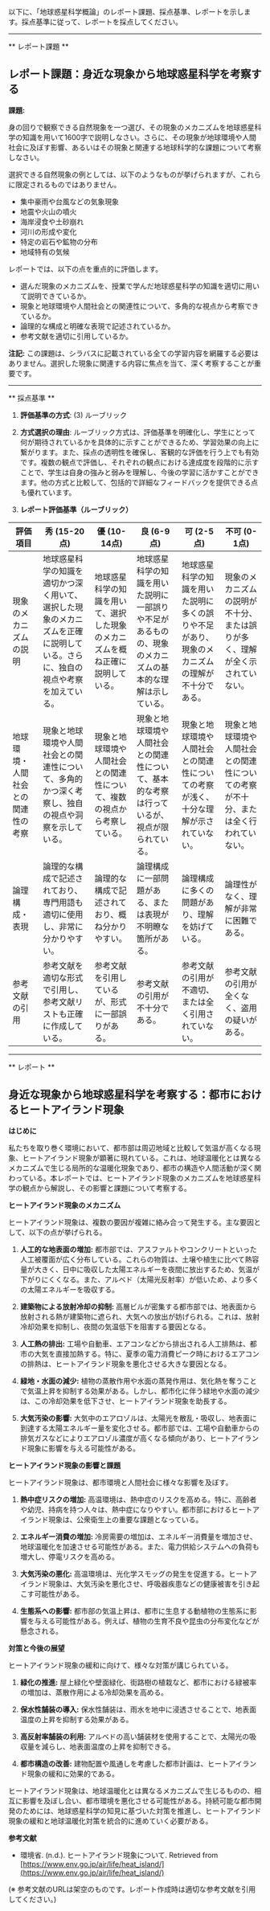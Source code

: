 以下に、「地球惑星科学概論」のレポート課題、採点基準、レポートを示します。採点基準に従って、レポートを採点してください。

---------------------------------------
** レポート課題 **

## レポート課題：身近な現象から地球惑星科学を考察する

**課題:**

身の回りで観察できる自然現象を一つ選び、その現象のメカニズムを地球惑星科学の知識を用いて1600字で説明しなさい。さらに、その現象が地球環境や人間社会に及ぼす影響、あるいはその現象と関連する地球科学的な課題について考察しなさい。

選択できる自然現象の例としては、以下のようなものが挙げられますが、これらに限定されるものではありません。

* 集中豪雨や台風などの気象現象
* 地震や火山の噴火
* 海岸浸食や土砂崩れ
* 河川の形成や変化
* 特定の岩石や鉱物の分布
* 地域特有の気候


レポートでは、以下の点を重点的に評価します。

* 選んだ現象のメカニズムを、授業で学んだ地球惑星科学の知識を適切に用いて説明できているか。
* 現象と地球環境や人間社会との関連性について、多角的な視点から考察できているか。
* 論理的な構成と明確な表現で記述されているか。
* 参考文献を適切に引用しているか。


**注記:** この課題は、シラバスに記載されている全ての学習内容を網羅する必要はありません。選択した現象に関連する内容に焦点を当て、深く考察することが重要です。


---------------------------------------
** 採点基準 **

1. **評価基準の方式**: (3) ルーブリック

2. **方式選択の理由**: ルーブリック方式は、評価基準を明確化し、学生にとって何が期待されているかを具体的に示すことができるため、学習効果の向上に繋がります。また、採点の透明性を確保し、客観的な評価を行う上でも有効です。複数の観点で評価し、それぞれの観点における達成度を段階的に示すことで、学生は自身の強みと弱みを理解し、今後の学習に活かすことができます。他の方式と比較して、包括的で詳細なフィードバックを提供できる点も優れています。

3. **レポート評価基準（ルーブリック）**

| 評価項目 | 秀 (15-20点) | 優 (10-14点) | 良 (6-9点) | 可 (2-5点) | 不可 (0-1点) |
|---|---|---|---|---|---|
| 現象のメカニズムの説明 | 地球惑星科学の知識を適切かつ深く用いて、選択した現象のメカニズムを正確に説明している。さらに、独自の視点や考察を加えている。 | 地球惑星科学の知識を用いて、選択した現象のメカニズムを概ね正確に説明している。 | 地球惑星科学の知識を用いた説明に一部誤りや不足があるものの、現象のメカニズムの基本的な理解は示している。 | 地球惑星科学の知識を用いた説明に多くの誤りや不足があり、現象のメカニズムの理解が不十分である。 | 現象のメカニズムの説明が不十分、または誤りが多く、理解が全く示されていない。 |
| 地球環境・人間社会との関連性の考察 | 現象と地球環境や人間社会との関連性について、多角的かつ深く考察し、独自の視点や洞察を示している。 | 現象と地球環境や人間社会との関連性について、複数の視点から考察している。 | 現象と地球環境や人間社会との関連性について、基本的な考察は行っているが、視点が限られている。 | 現象と地球環境や人間社会との関連性についての考察が浅く、十分な理解が示されていない。 | 現象と地球環境や人間社会との関連性についての考察が不十分、または全く行われていない。 |
| 論理構成・表現 | 論理的な構成で記述されており、専門用語も適切に使用し、非常に分かりやすい。 | 論理的な構成で記述されており、概ね分かりやすい。 | 論理構成に一部問題がある、または表現が不明瞭な箇所がある。 | 論理構成に多くの問題があり、理解を妨げている。 | 論理性がなく、理解が非常に困難である。 |
| 参考文献の引用 | 参考文献を適切な形式で引用し、参考文献リストも正確に作成している。 | 参考文献を引用しているが、形式に一部誤りがある。 | 参考文献の引用が不十分である。 | 参考文献の引用が不適切、または全く引用されていない。 | 参考文献の引用が全くなく、盗用の疑いがある。 |


---------------------------------------
** レポート **
## 身近な現象から地球惑星科学を考察する：都市におけるヒートアイランド現象

**はじめに**

私たちを取り巻く環境において、都市部は周辺地域と比較して気温が高くなる現象、ヒートアイランド現象が顕著に現れている。これは、地球温暖化とは異なるメカニズムで生じる局所的な温暖化現象であり、都市の構造や人間活動が深く関わっている。本レポートでは、ヒートアイランド現象のメカニズムを地球惑星科学の観点から解説し、その影響と課題について考察する。

**ヒートアイランド現象のメカニズム**

ヒートアイランド現象は、複数の要因が複雑に絡み合って発生する。主な要因として、以下の点が挙げられる。

1. **人工的な地表面の増加:** 都市部では、アスファルトやコンクリートといった人工被覆面が広く分布している。これらの物質は、土壌や植生に比べて熱容量が大きく、日中に吸収した太陽エネルギーを夜間に放出するため、気温が下がりにくくなる。また、アルベド（太陽光反射率）が低いため、より多くの太陽エネルギーを吸収する。

2. **建築物による放射冷却の抑制:** 高層ビルが密集する都市部では、地表面から放射される熱が建築物に遮られ、大気への放出が妨げられる。これは、放射冷却効果を抑制し、夜間の気温低下を阻害する要因となる。

3. **人工熱の排出:** 工場や自動車、エアコンなどから排出される人工排熱は、都市の大気を直接加熱する。特に、夏季の電力消費ピーク時におけるエアコンの排熱は、ヒートアイランド現象を悪化させる大きな要因となる。

4. **緑地・水面の減少:** 植物の蒸散作用や水面の蒸発作用は、気化熱を奪うことで気温上昇を抑制する効果がある。しかし、都市化に伴う緑地や水面の減少は、この冷却効果を低下させ、ヒートアイランド現象を助長する。

5. **大気汚染の影響:** 大気中のエアロゾルは、太陽光を散乱・吸収し、地表面に到達する太陽エネルギー量を変化させる。都市部では、工場や自動車からの排気ガスなどによりエアロゾル濃度が高くなる傾向があり、ヒートアイランド現象に影響を与える可能性がある。

**ヒートアイランド現象の影響と課題**

ヒートアイランド現象は、都市環境と人間社会に様々な影響を及ぼす。

1. **熱中症リスクの増加:** 高温環境は、熱中症のリスクを高める。特に、高齢者や幼児、持病を持つ人々は、熱中症になりやすい。都市部におけるヒートアイランド現象は、公衆衛生上の重要な課題となっている。

2. **エネルギー消費の増加:** 冷房需要の増加は、エネルギー消費量を増加させ、地球温暖化を加速させる可能性がある。また、電力供給システムへの負荷も増大し、停電リスクを高める。

3. **大気汚染の悪化:** 高温環境は、光化学スモッグの発生を促進する。ヒートアイランド現象は、大気汚染を悪化させ、呼吸器疾患などの健康被害を引き起こす可能性がある。

4. **生態系への影響:** 都市部の気温上昇は、都市に生息する動植物の生態系に影響を与える可能性がある。例えば、植物の生育不良や昆虫の分布変化などが懸念される。

**対策と今後の展望**

ヒートアイランド現象の緩和に向けて、様々な対策が講じられている。

1. **緑化の推進:** 屋上緑化や壁面緑化、街路樹の植栽など、都市における緑被率の増加は、蒸散作用による冷却効果を高める。

2. **保水性舗装の導入:** 保水性舗装は、雨水を地中に浸透させることで、地表面温度の上昇を抑制する効果がある。

3. **高反射率舗装の利用:** アルベドの高い舗装材を使用することで、太陽光の吸収量を減らし、地表面温度の上昇を抑制できる。

4. **都市構造の改善:** 建物配置や風通しを考慮した都市計画は、ヒートアイランド現象の緩和に効果的である。

ヒートアイランド現象は、地球温暖化とは異なるメカニズムで生じるものの、相互に影響を及ぼし合い、都市環境を悪化させる可能性がある。持続可能な都市開発のためには、地球惑星科学の知見に基づいた対策を推進し、ヒートアイランド現象の緩和と地球温暖化対策を統合的に進めていく必要がある。


**参考文献**

* 環境省. (n.d.). ヒートアイランド現象について. Retrieved from [https://www.env.go.jp/air/life/heat_island/](https://www.env.go.jp/air/life/heat_island/)


(※ 参考文献のURLは架空のものです。レポート作成時は適切な参考文献を引用してください。)


